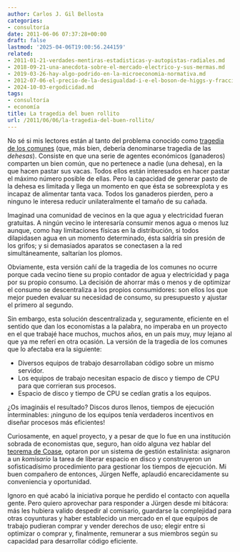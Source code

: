 ```yaml
---
author: Carlos J. Gil Bellosta
categories:
- consultoría
date: 2011-06-06 07:37:28+00:00
draft: false
lastmod: '2025-04-06T19:00:56.244159'
related:
- 2011-01-21-verdades-mentiras-estadisticas-y-autopistas-radiales.md
- 2018-09-21-una-anecdota-sobre-el-mercado-electrico-y-sus-mermas.md
- 2019-03-26-hay-algo-podrido-en-la-microeconomia-normativa.md
- 2012-07-06-el-precio-de-la-desigualdad-i-e-el-boson-de-higgs-y-fracciones.md
- 2024-10-03-ergodicidad.md
tags:
- consultoría
- economía
title: La tragedia del buen rollito
url: /2011/06/06/la-tragedia-del-buen-rollito/
---
```


No sé si mis lectores están al tanto del problema conocido como [tragedia de los comunes](http://es.wikipedia.org/wiki/Tragedia_de_los_comunes) (que, más bien, debería denominarse tragedia de las _dehesas_). Consiste en que una serie de agentes económicos (ganaderos) comparten un bien común, que no pertenece a nadie (una dehesa), en la que hacen pastar sus vacas. Todos ellos están interesados en hacer pastar el máximo número posible de ellas. Pero la capacidad de generar pasto de la dehesa es limitada y llega un momento en que ésta se sobreexplota y es incapaz de alimentar tanta vaca. Todos los ganaderos pierden, pero a ninguno le interesa reducir unilateralmente el tamaño de su cañada.

Imaginad una comunidad de vecinos en la que agua y electricidad fueran gratuitas. A ningún vecino le interesaría consumir menos agua o menos luz aunque, como hay limitaciones físicas en la distribución, si todos dilapidasen agua en un momento determinado, ésta saldría sin presión de los grifos; y si demasiados aparatos se conectasen a la red simultáneamente, saltarían los plomos.

Obviamente, esta versión cañí de la tragedia de los comunes no ocurre porque cada vecino tiene su propio contador de agua y electricidad y paga por su propio consumo. La decisión de ahorrar más o menos y de optimizar el consumo se descentraliza a los propios consumidores: son ellos los que mejor pueden evaluar su necesidad de consumo, su presupuesto y ajustar el primero al segundo.

Sin embargo, esta solución descentralizada y, seguramente, eficiente en el sentido que dan los economistas a la palabra, no imperaba en un proyecto en el que trabajé hace muchos, muchos años, en un país muy, muy lejano al que ya me referí en otra ocasión. La versión de la tragedia de los comunes que lo afectaba era la siguiente:



* Diversos equipos de trabajo desarrollaban código sobre un mismo servidor.
* Los equipos de trabajo necesitan espacio de disco y tiempo de CPU para que corrieran sus procesos.
* Espacio de disco y tiempo de CPU se cedían gratis a los equipos.

¿Os imagináis el resultado? Discos duros llenos, tiempos de ejecución interminables: ¡ninguno de los equipos tenía verdaderos incentivos en diseñar procesos más eficientes!

Curiosamente, en aquel proyecto, y a pesar de que lo fue en una institución sobrada de economistas que, seguro, han oído alguna vez hablar del [teorema de Coase](http://es.wikipedia.org/wiki/Teorema_de_Coase), optaron por un sistema de gestión estalinista: asignaron a un _komisario_ la tarea de liberar espacio en disco y construyeron un sofisticadísimo procedimiento para gestionar los tiempos de ejecución. Mi buen compañero de entonces, Jürgen Neffe, aplaudió encarecidamente su conveniencia y oportunidad.

Ignoro en qué acabó la iniciativa porque he perdido el contacto con aquella gente. Pero quiero aprovechar para responder a Jürgen desde mi bitácora: más les hubiera valido despedir al comisario, guardarse la complejidad para otras coyunturas y haber establecido un mercado en el que equipos de trabajo pudieran comprar y vender derechos de uso; elegir entre si optimizar o comprar y, finalmente, remunerar a sus miembros según su capacidad para desarrollar código eficiente.